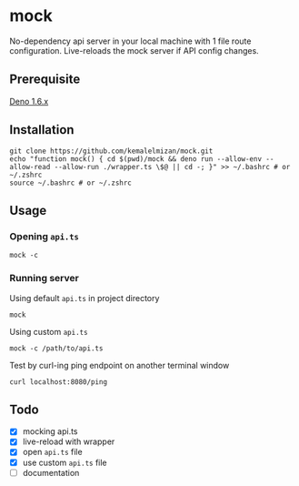 # mock

No-dependency api server in your local machine with 1 file route configuration.
Live-reloads the mock server if API config changes.

## Prerequisite
[Deno 1.6.x](https://deno.land/#installation)

## Installation
```
git clone https://github.com/kemalelmizan/mock.git
echo "function mock() { cd $(pwd)/mock && deno run --allow-env --allow-read --allow-run ./wrapper.ts \$@ || cd -; }" >> ~/.bashrc # or ~/.zshrc
source ~/.bashrc # or ~/.zshrc
```

## Usage

### Opening `api.ts`
```
mock -c
```

### Running server
Using default `api.ts` in project directory
```
mock
```
Using custom `api.ts`
```
mock -c /path/to/api.ts
```
Test by curl-ing ping endpoint on another terminal window
```
curl localhost:8080/ping
```

## Todo
- [x] mocking api.ts
- [x] live-reload with wrapper
- [x] open `api.ts` file
- [x] use custom `api.ts` file
- [ ] documentation
